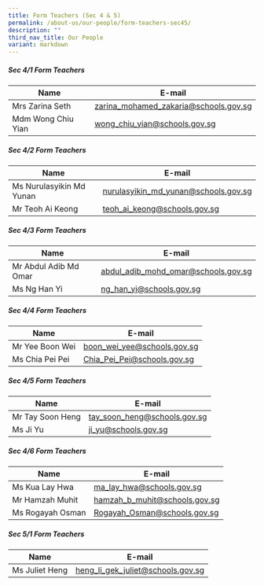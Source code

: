 ```yaml
---
title: Form Teachers (Sec 4 & 5)
permalink: /about-us/our-people/form-teachers-sec45/
description: ""
third_nav_title: Our People
variant: markdown
---
```

##### Sec 4/1 Form Teachers 

| Name | E-mail |
| -------- | -------- |
| Mrs Zarina Seth    | [zarina_mohamed_zakaria@schools.gov.sg](mailto:zarina_mohamed_zakaria@schools.gov.sg)     |
| Mdm Wong Chiu Yian     | [wong_chiu_yian@schools.gov.sg](mailto:wong_chiu_yian@schools.gov.sg)     |


##### Sec 4/2 Form Teachers 

| Name | E-mail |
| -------- | -------- |
| Ms Nurulasyikin Md Yunan     | [nurulasyikin_md_yunan@schools.gov.sg](mailto:nurulasyikin_md_yunan@schools.gov.sg)     |
| Mr Teoh Ai Keong     | [teoh_ai_keong@schools.gov.sg](mailto:teoh_ai_keong@schools.gov.sg)     |


##### Sec 4/3 Form Teachers 

| Name | E-mail |
| -------- | -------- |
| Mr Abdul Adib Md Omar    | [abdul_adib_mohd_omar@schools.gov.sg](mailto:abdul_adib_mohd_omar@schools.gov.sg)     |
| Ms Ng Han Yi     | [ng_han_yi@schools.gov.sg](mailto:ng_han_yi@schools.gov.sg)     |


##### Sec 4/4 Form Teachers 

| Name | E-mail |
| -------- | -------- |
| Mr Yee Boon Wei     | [boon_wei_yee@schools.gov.sg](mailto:boon_wei_yee@schools.gov.sg)     |
| Ms Chia Pei Pei     | [Chia_Pei_Pei@schools.gov.sg](mailto:Chia_Pei_Pei@schools.gov.sg)     |


##### Sec 4/5 Form Teachers 

| Name | E-mail |
| -------- | -------- |
| Mr Tay Soon Heng     | [tay_soon_heng@schools.gov.sg](mailto:tay_soon_heng@schools.gov.sg)     |
| Ms Ji Yu     | [ji_yu@schools.gov.sg](mailto:ji_yu@schools.gov.sg)     |



##### Sec 4/6 Form Teachers 

| Name | E-mail |
| -------- | -------- |
| Ms Kua Lay Hwa     | [ma_lay_hwa@schools.gov.sg](mailto:ma_lay_hwa@schools.gov.sg)     |
| Mr Hamzah Muhit     | [hamzah_b_muhit@schools.gov.sg](mailto:hamzah_b_muhit@schools.gov.sg)     |
| Ms Rogayah Osman     | [Rogayah_Osman@schools.gov.sg](mailto:Rogayah_Osman@schools.gov.sg)     |


##### Sec 5/1 Form Teachers 

| Name | E-mail |
| -------- | -------- |
| Ms Juliet Heng     | [heng_li_gek_juliet@schools.gov.sg](mailto:heng_li_gek_juliet@schools.gov.sg)     |
